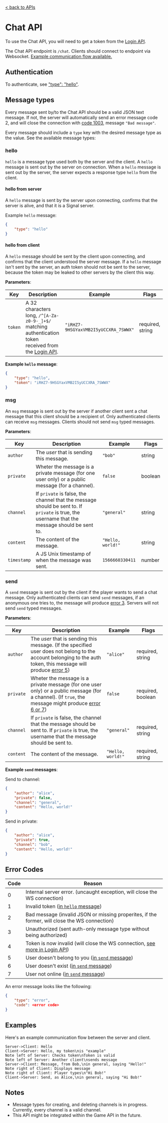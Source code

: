 [< back to APIs](../api.md)

# Chat API

To use the Chat API, you will need to get a token from the [Login API](login.md).

The Chat API endpoint is `/chat`. Clients should connect to endpoint via Websocket. [Example communication flow available.](#examples)

## Authentication
To authenticate, see ["type": "hello"](#hello).

## Message types

Every message sent by/to the Chat API should be a valid JSON text message. If not, the server will automatically send an error message code 2, and will close the connection with [code 1003](https://developer.mozilla.org/en-US/docs/Web/API/CloseEvent#Properties), message `"Bad message"`.

Every message should include a `type` key with the desired message type as the value. See the available message types:

### hello
`hello` is a message type used both by the server and the client. A `hello` message is sent out by the server on connection. When a `hello` message is sent out by the server, the server expects a response type `hello` from the client.

#### hello from server
A `hello` message is sent by the server upon connecting, confirms that the server is alive, and that it is a Signal server.

Example `hello` message:
```json
{
    "type": "hello"
}
```

#### hello from client
A `hello` message should be sent by the client upon connecting, and confirms that the client understood the server message. If a `hello` message isn't sent by the server, an auth token should not be sent to the server, because the token may be leaked to other servers by the client this way.

**Parameters**:

|Key|Description|Example|Flags
|-|-|-|-
|`token`|A 32 characters long, `/^[A-Za-z0-9-_]+$/` matching authentication token received from the [Login API](login.md).|`"iRHZ7-9HSGYaxVMB2I5yUCCXRA_7SWWX"`|required, string

**Example `hello` message**:
```json
{
    "type": "hello",
    "token": "iRHZ7-9HSGYaxVMB2I5yUCCXRA_7SWWX"
}
```

### msg

An `msg` message is sent out by the server if another client sent a chat message that this client should be a recipient of. Only authenticated clients can receive `msg` messages. Clients should not send `msg` typed messages.

**Parameters**:

|Key|Description|Example|Flags
|-|-|-|-
|`author`|The *user* that is sending this message.|`"bob"`|string
|`private`|Wheter the message is a private message (for one user only) or a public message (for a channel).|`false`|boolean
|`channel`|If `private` is false, the channel that the message should be sent to. If `private` is true, the username that the message should be sent to.|`"general"`|string
|`content`|The content of the message.|`"Hello, world!"`|string
|`timestamp`|A JS Unix timestamp of when the message was sent.|`1566660330411`|number

### send

A `send` message is sent out by the client if the player wants to send a chat message. Only authenticated clients can send `send` messages, if an anonymous one tries to, the message will produce [error 3](#error-codes). Servers will not send `send` typed messages.

**Parameters**:

|Key|Description|Example|Flags
|-|-|-|-
|`author`|The *user* that is sending this message. (If the specified user does not belong to the account belonging to the auth token, this message will produce [error 5](#error-codes))|`"alice"`|required, string
|`private`|Wheter the message is a private message (for one user only) or a public message (for a channel). (If `true`, the message might produce [error 6 or 7](#error-codes))|`false`|required, boolean
|`channel`|If `private` is false, the channel that the message should be sent to. If `private` is true, the username that the message should be sent to.|`"general"`|required, string
|`content`|The content of the message.|`"Hello, world!"`|required, string

**Example `send` messages**:

Send to channel:
```json
{
    "author": "alice",
    "private": false,
    "channel": "general",
    "content": "Hello, world!"
}
```

Send in private:
```json
{
    "author": "alice",
    "private": true,
    "channel": "bob",
    "content": "Hello, world!"
}
```

## Error Codes

|Code|Reason
|-|-
|0|Internal server error. (uncaught exception, will close the WS connection)
|1|Invalid token ([in `hello` message](#hello))
|2|Bad message (invalid JSON or missing properites, if the former, will close the WS connection)
|3|Unauthorized (sent auth-only message type without being authorized)
|4|Token is now invalid (will close the WS connection, [see more in Login API](login.md#tokens))
|5|User doesn't belong to you ([in `send` message](#send))
|6|User doesn't exist ([in `send` message](#send))
|7|User not online ([in `send` message](#send))

An error message looks like the following:
```json
{
    "type": "error",
    "code": <error code>
}
```

## Examples

Here's an example communication flow between the server and client.

```sequence
Server->Client: Hello
Client->Server: Hello, my token\nis "example"
Note left of Server: Checks token\nToken is valid
Note left of Server: Another client\nsends message
Server->Client: Message, from Bob,\nin general, saying "Hello!"
Note right of Client: Displays message
Note right of Client: Player types\n"Hi Bob!"
Client->Server: Send, as Alice,\nin general, saying "Hi Bob!"
```

## Notes

 * Message types for creating, and deleting channels is in progress. Currently, every channel is a valid channel.
 * This API might be integrated within the Game API in the future.